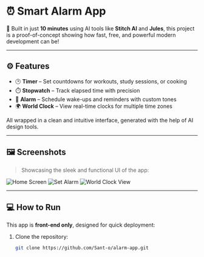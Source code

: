# ⏰ Smart Alarm App

🚀 Built in just **10 minutes** using AI tools like **Stitch AI** and **Jules**, this project is a proof-of-concept showing how fast, free, and powerful modern development can be!

---

## ⚙️ Features

- 🕑 **Timer** – Set countdowns for workouts, study sessions, or cooking
- ⏱️ **Stopwatch** – Track elapsed time with precision
- 🔔 **Alarm** – Schedule wake-ups and reminders with custom tones
- 🌍 **World Clock** – View real-time clocks for multiple time zones

All wrapped in a clean and intuitive interface, generated with the help of AI design tools.

---

## 🖼️ Screenshots

> Showcasing the sleek and functional UI of the app:

![Home Screen](images/home-ui.png)
![Set Alarm](images/set-alarm.png)
![World Clock View](images/world-clock.png)

>

---

## 💻 How to Run

This app is **front-end only**, designed for quick deployment:

1. Clone the repository:
   ```bash
   git clone https://github.com/Sant-o/alarm-app.git
